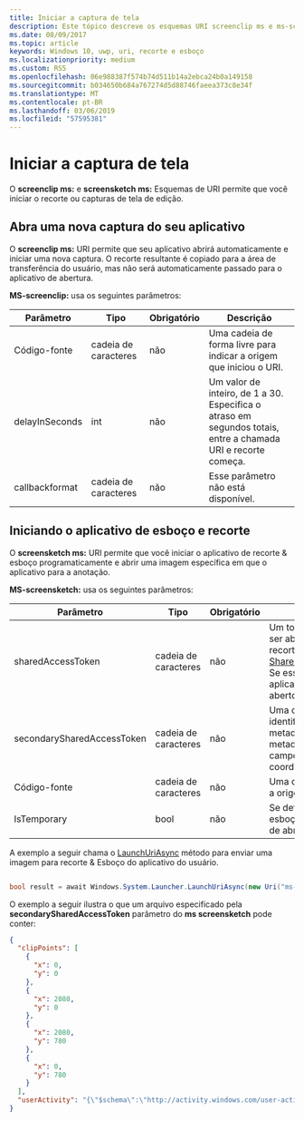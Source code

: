 ```yaml
---
title: Iniciar a captura de tela
description: Este tópico descreve os esquemas URI screenclip ms e ms-screensketch. Seu aplicativo pode usar esses esquemas URI para iniciar o aplicativo de recorte & esboço ou para abrir uma nova captura.
ms.date: 08/09/2017
ms.topic: article
keywords: Windows 10, uwp, uri, recorte e esboço
ms.localizationpriority: medium
ms.custom: RS5
ms.openlocfilehash: 06e988387f574b74d511b14a2ebca24b0a149158
ms.sourcegitcommit: b034650b684a767274d5d88746faeea373c8e34f
ms.translationtype: MT
ms.contentlocale: pt-BR
ms.lasthandoff: 03/06/2019
ms.locfileid: "57595381"
---
```

# <a name="launch-screen-snipping"></a>Iniciar a captura de tela

O **screenclip ms:** e **screensketch ms:** Esquemas de URI permite que você iniciar o recorte ou capturas de tela de edição.

## <a name="open-a-new-snip-from-your-app"></a>Abra uma nova captura do seu aplicativo

O **screenclip ms:** URI permite que seu aplicativo abrirá automaticamente e iniciar uma nova captura. O recorte resultante é copiado para a área de transferência do usuário, mas não será automaticamente passado para o aplicativo de abertura.

**MS-screenclip:** usa os seguintes parâmetros:

| Parâmetro | Tipo | Obrigatório | Descrição |
| --- | --- | --- | --- |
| Código-fonte | cadeia de caracteres | não | Uma cadeia de forma livre para indicar a origem que iniciou o URI. |
| delayInSeconds | int | não | Um valor de inteiro, de 1 a 30. Especifica o atraso em segundos totais, entre a chamada URI e recorte começa. |
| callbackformat | cadeia de caracteres | não | Esse parâmetro não está disponível. |

## <a name="launching-the-snip--sketch-app"></a>Iniciando o aplicativo de esboço e recorte

O **screensketch ms:** URI permite que você iniciar o aplicativo de recorte & esboço programaticamente e abrir uma imagem específica em que o aplicativo para a anotação.

**MS-screensketch:** usa os seguintes parâmetros:

| Parâmetro | Tipo | Obrigatório | Descrição |
| --- | --- | --- | --- |
| sharedAccessToken | cadeia de caracteres | não | Um token de identificação de arquivo a ser aberto no aplicativo do esboço & de recorte. Recuperados [SharedStorageAccessManager.AddFile](https://docs.microsoft.com/uwp/api/windows.applicationmodel.datatransfer.sharedstorageaccessmanager.addfile). Se esse parâmetro for omitido, o aplicativo será iniciado sem um arquivo aberto. |
| secondarySharedAccessToken | cadeia de caracteres | não | Uma cadeia de caracteres que identifica um arquivo JSON com metadados sobre o recorte. Os metadados podem incluir um **clipPoints** campo com uma matriz de coordenadas x, y, e/ou um [userActivity](https://docs.microsoft.com/uwp/api/windows.applicationmodel.useractivities.useractivity). |
| Código-fonte | cadeia de caracteres | não | Uma cadeia de forma livre para indicar a origem que iniciou o URI. |
| IsTemporary | bool | não | Se definido como True, a tela de esboço tentará excluir o arquivo depois de abri-lo. |

A exemplo a seguir chama o [LaunchUriAsync](https://docs.microsoft.com/uwp/api/Windows.System.Launcher#Windows_System_Launcher_LaunchUriAsync_Windows_Foundation_Uri_) método para enviar uma imagem para recorte & Esboço do aplicativo do usuário.

```csharp

bool result = await Windows.System.Launcher.LaunchUriAsync(new Uri("ms-screensketch:edit?source=MyApp&isTemporary=false&sharedAccessToken=2C37ADDA-B054-40B5-8B38-11CED1E1A2D"));

```

O exemplo a seguir ilustra o que um arquivo especificado pela **secondarySharedAccessToken** parâmetro do **ms screensketch** pode conter:

```json
{
  "clipPoints": [
    {
      "x": 0,
      "y": 0
    },
    {
      "x": 2080,
      "y": 0
    },
    {
      "x": 2080,
      "y": 780
    },
    {
      "x": 0,
      "y": 780
    }
  ],
  "userActivity": "{\"$schema\":\"http://activity.windows.com/user-activity.json\",\"UserActivity\":\"type\",\"1.0\":\"version\",\"cross-platform-identifiers\":[{\"platform\":\"windows_universal\",\"application\":\"Microsoft.MicrosoftEdge_8wekyb3d8bbwe!MicrosoftEdge\"},{\"platform\":\"host\",\"application\":\"edge.activity.windows.com\"}],\"activationUrl\":\"microsoft-edge:https://support.microsoft.com/en-us/help/13776/windows-use-snipping-tool-to-capture-screenshots\",\"contentUrl\":\"https://support.microsoft.com/en-us/help/13776/windows-use-snipping-tool-to-capture-screenshots\",\"visualElements\":{\"attribution\":{\"iconUrl\":\"https://www.microsoft.com/favicon.ico?v2\",\"alternateText\":\"microsoft.com\"},\"description\":\"https://support.microsoft.com/en-us/help/13776/windows-use-snipping-tool-to-capture-screenshots\",\"backgroundColor\":\"#FF0078D7\",\"displayText\":\"Use snipping tool to capture screenshots - Windows Help\",\"content\":{\"$schema\":\"http://adaptivecards.io/schemas/adaptive-card.json\",\"type\":\"AdaptiveCard\",\"version\":\"1.0\",\"body\":[{\"type\":\"Container\",\"items\":[{\"type\":\"TextBlock\",\"text\":\"Use snipping tool to capture screenshots - Windows Help\",\"weight\":\"bolder\",\"size\":\"large\",\"wrap\":true,\"maxLines\":3},{\"type\":\"TextBlock\",\"text\":\"https://support.microsoft.com/en-us/help/13776/windows-use-snipping-tool-to-capture-screenshots\",\"size\":\"normal\",\"wrap\":true,\"maxLines\":3}]}]}},\"isRoamable\":true,\"appActivityId\":\"https://support.microsoft.com/en-us/help/13776/windows-use-snipping-tool-to-capture-screenshots\"}"
}

```
